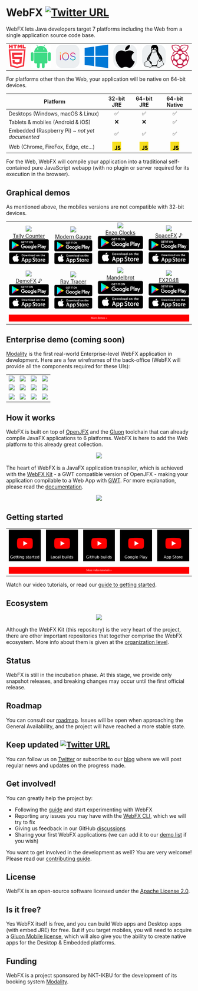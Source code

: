 # WebFX [![Twitter URL](https://img.shields.io/twitter/url/https/twitter.com/WebFXProject.svg?style=social&label=WebFXProject)](https://twitter.com/WebFXProject)

WebFX lets Java developers target 7 platforms including the Web from a single application source code base.

<div align="center">

<table>
<tr>
<td><img src="html5.svg"/></td>
<td><img src="android.svg"/></td>
<td><img src="ios.svg"/></td>
<td><img src="windows.svg"/></td>
<td><img src="apple-dark.svg"/></td>
<td><img src="linux-dark.svg"/></td>
<td><img src="raspberry-pi.svg"/></td>
</tr>
</table>

</div>

For platforms other than the Web, your application will be native on 64-bit devices.

<div align="center">

| Platform                                       |          32-bit JRE           |          64-bit JRE           |         64-bit Native         |
|------------------------------------------------|:-----------------------------:|:-----------------------------:|:-----------------------------:|
| Desktops (Windows, macOS & Linux)              |               ✅               |               ✅               |               ✅               |
| Tablets & mobiles (Android & iOS)              |               ❌               |               ❌               |               ✅               |
| Embedded (Raspberry Pi) ~ *not yet documented* |               ✅               |               ✅               |               ✅               |
| Web (Chrome, FireFox, Edge, etc...)            | <img height=24 src="JS.svg"/> | <img height=24 src="JS.svg"/> | <img height=24 src="JS.svg"/> |

</div>

For the Web, WebFX will compile your application into a traditional self-contained pure JavaScript webapp (with no plugin or server required for its execution in the browser).

## Graphical demos

As mentioned above, the mobiles versions are not compatible with 32-bit devices. 

<div align="center">
<table>
<tr>
<td align="center" valign="bottom"><a href="https://tallycounter.webfx.dev"><img src="https://webfx-demos.github.io/webfx-demos-videos/TallyCounter.webp"/><br/>Tally Counter</a><br/><a href="https://play.google.com/store/apps/details?id=dev.webfx.demo.tallycounter"><img src="google-play.png"></a><img src="app-store.png">
</td>
<td align="center" valign="bottom"><a href="https://moderngauge.webfx.dev"><img src="https://webfx-demos.github.io/webfx-demos-videos/ModernGauge.webp"/><br/>Modern Gauge</a><br/><a href="https://play.google.com/store/apps/details?id=dev.webfx.demo.moderngauge"><img src="google-play.png"></a><img src="app-store.png"></td>
<td align="center" valign="bottom"><a href="https://enzoclocks.webfx.dev"> <img src="https://webfx-demos.github.io/webfx-demos-videos/EnzoClocks.webp"/><br/> Enzo Clocks</a><br/><a href="https://play.google.com/store/apps/details?id=dev.webfx.demo.enzoclocks"><img src="google-play.png"></a><img src="app-store.png"></td>
<td align="center" valign="bottom"><a href="https://spacefx.webfx.dev"><img src="https://webfx-demos.github.io/webfx-demos-videos/SpaceFX.webp"/><br/>SpaceFX</a> ♪<br/><a href="https://play.google.com/store/apps/details?id=dev.webfx.demo.spacefx"><img src="google-play.png"></a><img src="app-store.png"></td>
</tr>
<tr>
<td align="center" valign="bottom"><a href="https://demofx.webfx.dev"><img src="https://webfx-demos.github.io/webfx-demos-videos/DemoFX.webp"/><br/>DemoFX</a> ♪<br/><a href="https://play.google.com/store/apps/details?id=dev.webfx.demo.demofx"><img src="google-play.png"></a><img src="app-store.png"></td>
<td align="center" valign="bottom"><a href="https://raytracer.webfx.dev"><img src="https://webfx-demos.github.io/webfx-demos-videos/RayTracer.webp"/><br/>Ray Tracer</a><br/><a href="https://play.google.com/store/apps/details?id=dev.webfx.demo.raytracer"><img src="google-play.png"></a><img src="app-store.png"></td>
<td align="center" valign="bottom"><a href="https://mandelbrot.webfx.dev"><img src="https://webfx-demos.github.io/webfx-demos-videos/Mandelbrot.webp"/><br/>Mandelbrot</a><br/><a href="https://play.google.com/store/apps/details?id=dev.webfx.demo.mandelbrot"><img src="google-play.png"></a><img src="app-store.png"></td>
<td align="center" valign="bottom"><a href="https://fx2048.webfx.dev"><img src="https://webfx-demos.github.io/webfx-demos-videos/FX2048.webp"/><br/>FX2048</a><br/><a href="https://play.google.com/store/apps/details?id=dev.webfx.demo.fx2048"><img src="google-play.png"></a><img src="app-store.png"></td>
</tr>
<tr>
<td colspan="4" align="center">
<a href="https://github.com/webfx-demos">
<img width="100%" src='MoreDemos.svg'/>
</a>
</td>
</tr>
</table>

</div>

## Enterprise demo (coming soon)

[Modality][modality] is the first real-world Enterprise-level WebFX application in development. Here are a few wireframes of the back-office (WebFX will provide all the components required for these UIs):

<table>
<tr>
<td><a href="https://modality.one/wireframes/Modality-wireframe-01.png"><img src="https://modality.one/wireframes/Modality-wireframe-01-thumbnail.png"/></a></td>
<td><a href="https://modality.one/wireframes/Modality-wireframe-02.png"><img src="https://modality.one/wireframes/Modality-wireframe-02-thumbnail.png"/></a></td>
<td><a href="https://modality.one/wireframes/Modality-wireframe-03.png"><img src="https://modality.one/wireframes/Modality-wireframe-03-thumbnail.png"/></a></td>
<td><a href="https://modality.one/wireframes/Modality-wireframe-04.png"><img src="https://modality.one/wireframes/Modality-wireframe-04-thumbnail.png"/></a></td>
</tr>
<tr>
<td><a href="https://modality.one/wireframes/Modality-wireframe-05.png"><img src="https://modality.one/wireframes/Modality-wireframe-05-thumbnail.png"/></a></td>
<td><a href="https://modality.one/wireframes/Modality-wireframe-06.png"><img src="https://modality.one/wireframes/Modality-wireframe-06-thumbnail.png"/></a></td>
<td><a href="https://modality.one/wireframes/Modality-wireframe-07.png"><img src="https://modality.one/wireframes/Modality-wireframe-07-thumbnail.png"/></a></td>
<td><a href="https://modality.one/wireframes/Modality-wireframe-08.png"><img src="https://modality.one/wireframes/Modality-wireframe-08-thumbnail.png"/></a></td>
</tr>
<tr>
<td><a href="https://modality.one/wireframes/Modality-wireframe-09.png"><img src="https://modality.one/wireframes/Modality-wireframe-09-thumbnail.png"/></a></td>
<td><a href="https://modality.one/wireframes/Modality-wireframe-10.png"><img src="https://modality.one/wireframes/Modality-wireframe-10-thumbnail.png"/></a></td>
<td><a href="https://modality.one/wireframes/Modality-wireframe-11.png"><img src="https://modality.one/wireframes/Modality-wireframe-11-thumbnail.png"/></a></td>
<td><a href="https://modality.one/wireframes/Modality-wireframe-12.png"><img src="https://modality.one/wireframes/Modality-wireframe-12-thumbnail.png"/></a></td>
</tr>
</table>

## How it works

WebFX is built on top of [OpenJFX](https://openjfx.io) and the [Gluon](https://gluonhq.com) toolchain that can already compile JavaFX applications to 6 platforms. WebFX is here to add the Web platform to this already great collection.

<p align="center">
    <picture>
      <source media="(prefers-color-scheme: dark)" srcset="https://docs.webfx.dev/webfx-readmes/webfx-cross-platform-dark.svg">
        <img src="https://docs.webfx.dev/webfx-cross-platform.svg" />
    </picture>
</p>

The heart of WebFX is a JavaFX application transpiler, which is achieved with the [WebFX Kit](../webfx-kit) - a GWT compatible version of OpenJFX - making your application compilable to a Web App with [GWT][gwt-website]. For more explanation, please read the [documentation][webfx-docs].

<div align="center">
    <picture>
      <source media="(prefers-color-scheme: dark)" srcset="https://docs.webfx.dev/webfx-readmes/webfx-kit-dark.svg">
      <img src="https://docs.webfx.dev/webfx-how-it-works.svg">
    </picture>
</div>

## Getting started

<table>
<tr>
<td align="center"><img src="tutorial1.png"/></td>
<td align="center"><img src="tutorial2.png"/></td>
<td align="center"><img src="tutorial3.png"/></td>
<td align="center"><img src="tutorial4.png"/></td>
<td align="center"><img src="tutorial5.png"/></td>
</tr>
<tr>
<td colspan="100" align="center">
<img width="100%" src='MoreVideoTutorials.svg'/>
</td>
</table>

Watch our video tutorials, or read our [guide to getting started][webfx-guide].

## Ecosystem

<div align="center">
    <picture>
      <source media="(prefers-color-scheme: dark)" srcset="https://docs.webfx.dev/webfx-readmes/webfx-project-dark.svg">
      <img src="https://docs.webfx.dev/webfx-readmes/webfx-project-light.svg" />
    </picture>
</div>

Although the WebFX Kit (this repository) is the very heart of the project, there are other important repositories that together comprise the WebFX ecosystem. More info about them is given at the [organization level](https://github.com/webfx-project).

## Status

WebFX is still in the incubation phase. At this stage, we provide only snapshot releases, and breaking changes may occur until the first official release.

## Roadmap

You can consult our [roadmap](ROADMAP.md). Issues will be open when approaching the General Availability, and the project will have reached a more stable state.


## Keep updated [![Twitter URL](https://img.shields.io/twitter/url/https/twitter.com/WebFXProject.svg?style=social&label=WebFXProject)](https://twitter.com/WebFXProject)

You can follow us on [Twitter](https://twitter.com/WebFXProject) or subscribe to our [blog][webfx-blog] where we will post regular news and updates on the progress made.

## Get involved!

You can greatly help the project by:

- Following the [guide][webfx-guide] and start experimenting with WebFX
- Reporting any issues you may have with the [WebFX CLI][webfx-cli-repo], which we will try to fix
- Giving us feedback in our GitHub [discussions][webfx-discussions]
- Sharing your first WebFX applications (we can add it to our [demo list][webfx-demos] if you wish)

You want to get involved in the development as well? You are very welcome! Please read our [contributing guide](CONTRIBUTING.md).

## License

WebFX is an open-source software licensed under the [Apache License 2.0](../LICENSE).

## Is it free?

Yes WebFX itself is free, and you can build Web apps and Desktop apps (with embed JRE) for free. But if you target mobiles, you will need to acquire a [Gluon Mobile license](https://gluonhq.com/pricing/), which will also give you the ability to create native apps for the Desktop & Embedded platforms.

## Funding

WebFX is a project sponsored by NKT-IKBU for the development of its booking system [Modality][modality].

[webfx-website]: https://webfx.dev
[webfx-docs]: https://docs.webfx.dev
[webfx-demos]: https://github.com/webfx-demos
[webfx-guide]: https://docs.webfx.dev/#_getting_started
[webfx-blog]: https://blog.webfx.dev
[webfx-discussions]: https://github.com/webfx-project/webfx/discussions
[webfx-contact]: mailto:maintainer@webfx.dev
[webfx-cli-repo]: https://github.com/webfx-project/webfx-cli
[gwt-website]: http://www.gwtproject.org
[modality]: https://github.com/modalityone/modality